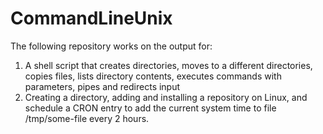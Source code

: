 # CommandLineUnix
The following repository works on the output for: 
1. A shell script that creates directories, moves to a different directories, copies files, lists directory contents, executes commands with parameters, pipes and redirects input
2. Creating a directory, adding and installing a repository on Linux, and schedule a CRON entry to add the current system time to file /tmp/some-file every 2 hours.
